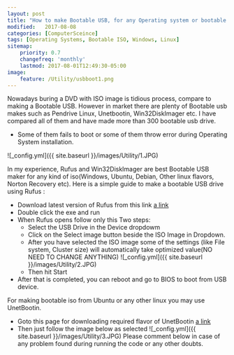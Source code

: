 ```yaml
---
layout: post
title: "How to make Bootable USB, for any Operating system or bootable ISO image"
modified:   2017-08-08
categories: [ComputerSceince]
tags: [Operating Systems, Bootable ISO, Windows, Linux]
sitemap:
    priority: 0.7
    changefreq: 'monthly'
    lastmod: 2017-08-01T12:49:30-05:00
image:
    feature: /Utility/usbboot1.png
---
```

Nowadays buring a DVD with ISO image is tidious process, compare to making a Bootable USB. However in market there are plenty of Bootable usb makes such as Pendrive Linux, Unetbootin, Win32DiskImager etc.
I have compared all of them and have made more than 300 bootable usb drive.

- Some of them fails to boot or some of them throw error during Operating System installation.

![_config.yml]({{ site.baseurl }}/images/Utility/1.JPG)

In my experience, Rufus and Win32DiskImager are best Bootable USB maker for any kind of iso(Windows, Ubuntu, Debian, Other linux flavors, Norton Recovery etc).
Here is a simple guide to make a bootable USB drive using Rufus :

- Download latest version of Rufus from this link 
[a link](https://rufus.akeo.ie/)
- Double click the exe and run
- When Rufus opens follow only this Two steps:
    - Select the USB Drive in the Device dropdowm
    - Click on the Select image button beside the ISO Image in Dropdown.
    - After you have selected the ISO image some of the settings (like File system, Cluster size) will automatically take optimized value(NO NEED TO CHANGE ANYTHING)
    ![_config.yml]({{ site.baseurl }}/images/Utility/2.JPG)
    - Then hit Start
 - After that is completed, you can reboot and go to BIOS to boot from USB device.

For making bootable iso from Ubuntu or any other linux you may use UnetBootin.
- Goto this page for downloading required flavor of UnetBootin [a link](https://unetbootin.github.io/linux_download.html)
- Then just follow the image below as selected
  ![_config.yml]({{ site.baseurl }}/images/Utility/3.JPG)
Please comment below in case of any problem found during running the code or any other doubts.
